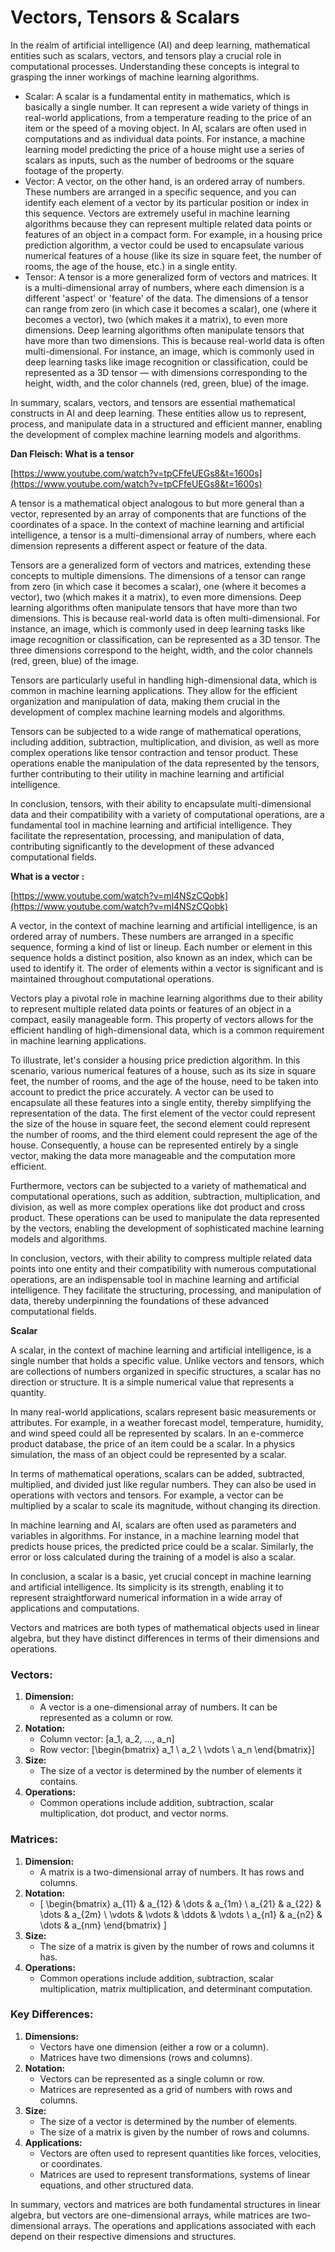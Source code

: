 # Vectors, Tensors & Scalars

In the realm of artificial intelligence (AI) and deep learning, mathematical entities such as scalars, vectors, and tensors play a crucial role in computational processes. Understanding these concepts is integral to grasping the inner workings of machine learning algorithms.

- Scalar: A scalar is a fundamental entity in mathematics, which is basically a single number. It can represent a wide variety of things in real-world applications, from a temperature reading to the price of an item or the speed of a moving object. In AI, scalars are often used in computations and as individual data points. For instance, a machine learning model predicting the price of a house might use a series of scalars as inputs, such as the number of bedrooms or the square footage of the property.
- Vector: A vector, on the other hand, is an ordered array of numbers. These numbers are arranged in a specific sequence, and you can identify each element of a vector by its particular position or index in this sequence. Vectors are extremely useful in machine learning algorithms because they can represent multiple related data points or features of an object in a compact form. For example, in a housing price prediction algorithm, a vector could be used to encapsulate various numerical features of a house (like its size in square feet, the number of rooms, the age of the house, etc.) in a single entity.
- Tensor: A tensor is a more generalized form of vectors and matrices. It is a multi-dimensional array of numbers, where each dimension is a different 'aspect' or 'feature' of the data. The dimensions of a tensor can range from zero (in which case it becomes a scalar), one (where it becomes a vector), two (which makes it a matrix), to even more dimensions. Deep learning algorithms often manipulate tensors that have more than two dimensions. This is because real-world data is often multi-dimensional. For instance, an image, which is commonly used in deep learning tasks like image recognition or classification, could be represented as a 3D tensor — with dimensions corresponding to the height, width, and the color channels (red, green, blue) of the image.

In summary, scalars, vectors, and tensors are essential mathematical constructs in AI and deep learning. These entities allow us to represent, process, and manipulate data in a structured and efficient manner, enabling the development of complex machine learning models and algorithms.

**Dan Fleisch:  What is a tensor** 

[https://www.youtube.com/watch?v=tpCFfeUEGs8&t=1600s](https://www.youtube.com/watch?v=tpCFfeUEGs8&t=1600s) 

A tensor is a mathematical object analogous to but more general than a vector, represented by an array of components that are functions of the coordinates of a space. In the context of machine learning and artificial intelligence, a tensor is a multi-dimensional array of numbers, where each dimension represents a different aspect or feature of the data.

Tensors are a generalized form of vectors and matrices, extending these concepts to multiple dimensions. The dimensions of a tensor can range from zero (in which case it becomes a scalar), one (where it becomes a vector), two (which makes it a matrix), to even more dimensions. Deep learning algorithms often manipulate tensors that have more than two dimensions. This is because real-world data is often multi-dimensional. For instance, an image, which is commonly used in deep learning tasks like image recognition or classification, can be represented as a 3D tensor. The three dimensions correspond to the height, width, and the color channels (red, green, blue) of the image.

Tensors are particularly useful in handling high-dimensional data, which is common in machine learning applications. They allow for the efficient organization and manipulation of data, making them crucial in the development of complex machine learning models and algorithms.

Tensors can be subjected to a wide range of mathematical operations, including addition, subtraction, multiplication, and division, as well as more complex operations like tensor contraction and tensor product. These operations enable the manipulation of the data represented by the tensors, further contributing to their utility in machine learning and artificial intelligence.

In conclusion, tensors, with their ability to encapsulate multi-dimensional data and their compatibility with a variety of computational operations, are a fundamental tool in machine learning and artificial intelligence. They facilitate the representation, processing, and manipulation of data, contributing significantly to the development of these advanced computational fields.

**What is a vector :**

[https://www.youtube.com/watch?v=ml4NSzCQobk](https://www.youtube.com/watch?v=ml4NSzCQobk)

A vector, in the context of machine learning and artificial intelligence, is an ordered array of numbers. These numbers are arranged in a specific sequence, forming a kind of list or lineup. Each number or element in this sequence holds a distinct position, also known as an index, which can be used to identify it. The order of elements within a vector is significant and is maintained throughout computational operations.

Vectors play a pivotal role in machine learning algorithms due to their ability to represent multiple related data points or features of an object in a compact, easily manageable form. This property of vectors allows for the efficient handling of high-dimensional data, which is a common requirement in machine learning applications.

To illustrate, let's consider a housing price prediction algorithm. In this scenario, various numerical features of a house, such as its size in square feet, the number of rooms, and the age of the house, need to be taken into account to predict the price accurately. A vector can be used to encapsulate all these features into a single entity, thereby simplifying the representation of the data. The first element of the vector could represent the size of the house in square feet, the second element could represent the number of rooms, and the third element could represent the age of the house. Consequently, a house can be represented entirely by a single vector, making the data more manageable and the computation more efficient.

Furthermore, vectors can be subjected to a variety of mathematical and computational operations, such as addition, subtraction, multiplication, and division, as well as more complex operations like dot product and cross product. These operations can be used to manipulate the data represented by the vectors, enabling the development of sophisticated machine learning models and algorithms.

In conclusion, vectors, with their ability to compress multiple related data points into one entity and their compatibility with numerous computational operations, are an indispensable tool in machine learning and artificial intelligence. They facilitate the structuring, processing, and manipulation of data, thereby underpinning the foundations of these advanced computational fields.

**Scalar** 

A scalar, in the context of machine learning and artificial intelligence, is a single number that holds a specific value. Unlike vectors and tensors, which are collections of numbers organized in specific structures, a scalar has no direction or structure. It is a simple numerical value that represents a quantity.

In many real-world applications, scalars represent basic measurements or attributes. For example, in a weather forecast model, temperature, humidity, and wind speed could all be represented by scalars. In an e-commerce product database, the price of an item could be a scalar. In a physics simulation, the mass of an object could be represented by a scalar.

In terms of mathematical operations, scalars can be added, subtracted, multiplied, and divided just like regular numbers. They can also be used in operations with vectors and tensors. For example, a vector can be multiplied by a scalar to scale its magnitude, without changing its direction.

In machine learning and AI, scalars are often used as parameters and variables in algorithms. For instance, in a machine learning model that predicts house prices, the predicted price could be a scalar. Similarly, the error or loss calculated during the training of a model is also a scalar.

In conclusion, a scalar is a basic, yet crucial concept in machine learning and artificial intelligence. Its simplicity is its strength, enabling it to represent straightforward numerical information in a wide array of applications and computations.

Vectors and matrices are both types of mathematical objects used in linear algebra, but they have distinct differences in terms of their dimensions and operations.

### Vectors:

1. **Dimension:**
    - A vector is a one-dimensional array of numbers. It can be represented as a column or row.
2. **Notation:**
    - Column vector: \[a_1, a_2, ..., a_n\]
    - Row vector: \[\begin{bmatrix} a_1 \\ a_2 \\ \vdots \\ a_n \end{bmatrix}\]
3. **Size:**
    - The size of a vector is determined by the number of elements it contains.
4. **Operations:**
    - Common operations include addition, subtraction, scalar multiplication, dot product, and vector norms.

### Matrices:

1. **Dimension:**
    - A matrix is a two-dimensional array of numbers. It has rows and columns.
2. **Notation:**
    - \[ \begin{bmatrix} a_{11} & a_{12} & \dots & a_{1m} \\ a_{21} & a_{22} & \dots & a_{2m} \\ \vdots & \vdots & \ddots & \vdots \\ a_{n1} & a_{n2} & \dots & a_{nm} \end{bmatrix} \]
3. **Size:**
    - The size of a matrix is given by the number of rows and columns it has.
4. **Operations:**
    - Common operations include addition, subtraction, scalar multiplication, matrix multiplication, and determinant computation.

### Key Differences:

1. **Dimensions:**
    - Vectors have one dimension (either a row or a column).
    - Matrices have two dimensions (rows and columns).
2. **Notation:**
    - Vectors can be represented as a single column or row.
    - Matrices are represented as a grid of numbers with rows and columns.
3. **Size:**
    - The size of a vector is determined by the number of elements.
    - The size of a matrix is given by the number of rows and columns.
4. **Applications:**
    - Vectors are often used to represent quantities like forces, velocities, or coordinates.
    - Matrices are used to represent transformations, systems of linear equations, and other structured data.

In summary, vectors and matrices are both fundamental structures in linear algebra, but vectors are one-dimensional arrays, while matrices are two-dimensional arrays. The operations and applications associated with each depend on their respective dimensions and structures.